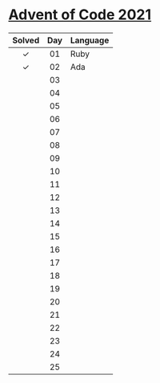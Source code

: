 # [Advent of Code 2021](https://adventofcode.com/2021)

| Solved | Day | Language |
| :----: | :-: | :------- |
|   ✓    | 01  | Ruby     |
|   ✓    | 02  | Ada      |
|        | 03  |          |
|        | 04  |          |
|        | 05  |          |
|        | 06  |          |
|        | 07  |          |
|        | 08  |          |
|        | 09  |          |
|        | 10  |          |
|        | 11  |          |
|        | 12  |          |
|        | 13  |          |
|        | 14  |          |
|        | 15  |          |
|        | 16  |          |
|        | 17  |          |
|        | 18  |          |
|        | 19  |          |
|        | 20  |          |
|        | 21  |          |
|        | 22  |          |
|        | 23  |          |
|        | 24  |          |
|        | 25  |          |
